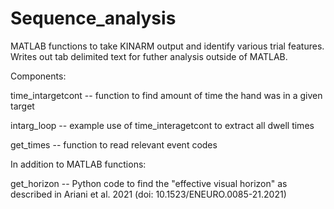 # Sequence_analysis

MATLAB functions to take KINARM output and identify various trial features. Writes out tab delimited text for futher analysis outside of MATLAB.

Components:

time_intargetcont -- function to find amount of time the hand was in a given target

intarg_loop -- example use of time_interagetcont to extract all dwell times 

get_times -- function to read relevant event codes


In addition to MATLAB functions:

get_horizon -- Python code to find the "effective visual horizon" as described in Ariani et al. 2021 (doi: 10.1523/ENEURO.0085-21.2021)
